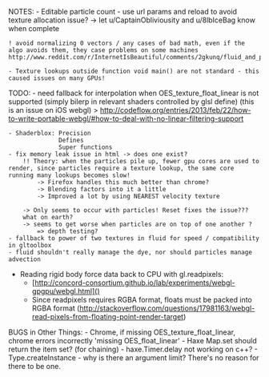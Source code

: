 NOTES:
	- Editable particle count - use url params and reload to avoid texture allocation issue?
		-> let u/CaptainObliviousity and u/8lbIceBag know when complete

	! avoid normalizing 0 vectors / any cases of bad math, even if the algo avoids them, they case problems on some machines http://www.reddit.com/r/InternetIsBeautiful/comments/2gkunq/fluid_and_particles_in_webgl/ckk3jrp
	
	- Texture lookups outside function void main() are not standard - this caused issues on many GPUs!

TODO:
	- need fallback for interpolation when OES_texture_float_linear is not supported (simply bilerp in relevant shaders controlled by glsl define)
		(this is an issue on iOS webgl)
		> http://codeflow.org/entries/2013/feb/22/how-to-write-portable-webgl/#how-to-deal-with-no-linear-filtering-support

	- Shaderblox: Precision
				  Defines
				  Super functions
	- fix memory leak issue in html -> does one exist?
		!! Theory: when the particles pile up, fewer gpu cores are used to render, since particles require a texture lookup, the same core running many lookups becomes slow!
			-> Firefox handles this much better than chrome?
			-> Blending factors into it a little
			-> Improved a lot by using NEAREST velocity texture

		-> Only seems to occur with particles! Reset fixes the issue???
		what on earth?
		-> seems to get worse when particles are on top of one another ?
			=> depth testing?
	- fallback to power of two textures in fluid for speed / compatibility in gltoolbox
	- fluid shouldn't really manage the dye, nor should particles manage advection

- Reading rigid body force data back to CPU with gl.readpixels:
	- [http://concord-consortium.github.io/lab/experiments/webgl-gpgpu/webgl.html]()
	- Since readpixels requires RGBA format, floats must be packed into RGBA format (http://stackoverflow.com/questions/17981163/webgl-read-pixels-from-floating-point-render-target)

BUGS in Other Things:
	- Chrome, if missing OES_texture_float_linear, chrome errors incorrectly 'missing OES_float_linear'
	- Haxe Map.set should return the item set? (for chaining)
	- haxe.Timer.delay not working on c++?
	- Type.createInstance - why is there an argument limit? There's no reason for there to be one.
